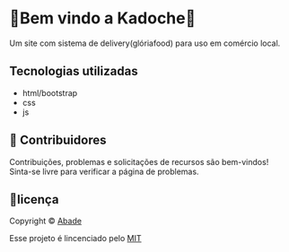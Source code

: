 # :hamburger:Bem vindo a Kadoche:hamburger:
Um site com sistema de delivery(glóriafood) para uso em comércio local.

## Tecnologias utilizadas
- html/bootstrap
- css
- js

## :open_hands: Contribuidores

Contribuições, problemas e solicitações de recursos são bem-vindos!
Sinta-se livre para verificar a página de problemas.

## :book:licença
Copyright :copyright: [Abade](https://github.com/AbadePetterson/)

Esse projeto é lincenciado pelo [MIT](https://opensource.org/licenses/MIT)
